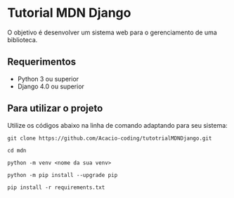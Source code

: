 # Tutorial MDN Django

O objetivo é desenvolver um sistema web para o gerenciamento de uma biblioteca.

## Requerimentos

- Python 3 ou superior
- Django 4.0 ou superior

## Para utilizar o projeto

Utilize os códigos abaixo na linha de comando adaptando para seu sistema:

```
git clone https://github.com/Acacio-coding/tutotrialMDNDjango.git
```

```
cd mdn
```

```
python -m venv <nome da sua venv>
```

```
python -m pip install --upgrade pip
```

```
pip install -r requirements.txt
```
